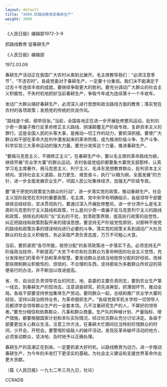 ```yaml
---
layout: default
title: "3699.抓路线教育促春耕生产"
weight: 3699
---
```


《人民日报》编辑部1972-3-9

抓路线教育  促春耕生产

《人民日报》编辑部

1972.03.09

春耕生产活动正在我国广大农村从南到北展开。毛主席教导我们：“必须注意季节”，“不违农时”。各级党委对于春耕生产，一定要十分重视。我们决不能满足于过去十年连续丰收的成就，要继续争取更大的胜利。要充分调动广大群众的社会主义积极性，不失时机地抓好当前春耕生产，争取今年成为连续第十一个丰收年。

发动广大群众搞好春耕生产，必须深入进行思想和政治路线方面的教育；落实党在农村的各项政策；发扬党的传统的优良作风。

“路线是个纲，纲举目张。”当前，全国各地正在进一步开展批修整风运动，批判刘少奇一类骗子推行反革命修正主义路线、阴谋颠覆无产阶级专政、复辟资本主义的罪行。这是全国人民的头等大事，是推动—切工作的动力，要抓深抓细。要使广大群众和干部在革命大批判中激发起来的革命热情，成为推进阶级斗争、生产斗争、科学实验三大革命运动的强大力量。要充分发挥这个力量，推进春耕生产。

“要搞马克思主义，不搞修正主义”。在春耕生产中，要以毛主席的革命路线为纲，继续开展“农业学大寨”的群众运动。农村各级党组织都要象大寨党支部那样，认真学习毛主席著作，用马克思主义、列宁主义、毛泽东思想教育群众，批判资本主义倾向，坚持社会主义道路，自力更生、艰苦奋斗，执行“以粮为纲，全面发展”的方针，进一步全面发展农业生产，巩固人民公社集体经济，加强无产阶级专政。

要“善于把党的政策变为群众的行动”，进一步落实党的政策，推动春耕生产。社会主义现阶段党在农村的重要政策，毛主席、党中央早有明确指示，各级领导干部要继续总结经验，坚决贯彻执行。要通过深入开展批修整风，进一步分清什么是毛主席的马克思列宁主义路线和政策，什么是刘少奇一类骗子反马克思列宁主义的路线和政策，排除右的和形“左”实右的干扰，划清政策界限，提高执行政策的自觉性，纠正把路线和政策割裂开来的错误思想。要坚持无产阶级党性原则，对那种不按党的路线和政策办事的错误倾向进行必要的斗争。落实党的政策关系到调动广大社员群众的社会主义积极性，务必采取严肃负责态度，万万不可粗心大意。

当前，要抓紧把“各尽所能，按劳分配”的各项政策进一步落实下去。必须坚持无产阶级政治挂帅，不断提高广大贫下中农和社员群众为革命种田的社会主义觉悟，充分发挥他们的革命干劲和革命智慧。要发动群众总结当地按劳分配的好经验，改掉那些限制群众积极性的、烦琐的、不合理的东西，坚持那些为多数群众所欢迎的简便易行的办法，并不断加以改进提高。

省、市、自治区负责领导农业的同志，地、县委的主要负责同志，要到农业生产第一线去，到春耕生产的现场去，注意调查研究，抓先进典型，抓薄弱环节，推动全局。各级干部要坚持参加集体生产劳动。要同群众一起，总结和推广农业学大寨的经验，坚持以政治统帅业务，为革命狠抓生产。“各级党政军机关学校一切领导人员都须学会领导群众生产的一全套本领。凡不注重研究生产的人，不算好的领导者。”要充分相信和依靠群众，凡事和群众商量。生产队的种植计划、产量指标、增产措施，都要根据国家计划和本队实际情况，经过社员群众充分讨论决定。各级干部要更加关心群众生活，注意工作方法，在春耕大忙期间应当特别珍惜群众的时间，少开会，开短会。要警惕阶级敌人的破坏活动，发现反革命破坏活动的地方，必须发动群众，坚决地、及时地予以正确处理。

春耕生产的高潮正在到来。一定要抓紧大好时机，以路线教育为动力，进一步推动春耕生产，为今年的丰收打下更坚实的基础，为社会主义建设和支援世界革命作出更大贡献。

（载《人民日报》一九七二年三月九日，社论）

CCRADB

